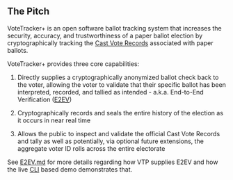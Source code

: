 ## The Pitch

VoteTracker+ is an open software ballot tracking system that increases the security, accuracy, and trustworthiness of a paper ballot election by cryptographically tracking the [Cast Vote Records](https://pages.nist.gov/ElectionGlossary/#cast-vote-record) associated with paper ballots.

VoteTracker+ provides three core capabilities:

1. Directly supplies a cryptographically anonymized ballot check back to the voter, allowing the voter to validate that their specific ballot has been interpreted, recorded, and tallied as intended - a.k.a. End-to-End Verification ([E2EV](https://en.wikipedia.org/wiki/End-to-end_auditable_voting_systems))

2. Cryptographically records and seals the entire history of the election as it occurs in near real time

3. Allows the public to inspect and validate the official Cast Vote Records and tally as well as potentially, via optional future extensions, the aggregate voter ID rolls across the entire electorate

See [E2EV.md](E2EV.md) for more details regarding how VTP supplies E2EV and how the live [CLI](https://en.wikipedia.org/wiki/Command-line_interface) based demo demonstrates that.
